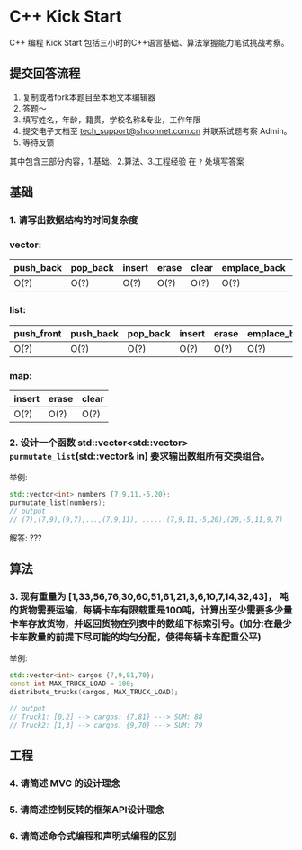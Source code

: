 # C++ Kick Start 

C++ 编程 Kick Start 包括三小时的C++语言基础、算法掌握能力笔试挑战考察。

## 提交回答流程
1. 复制或者fork本题目至本地文本编辑器
2. 答题～
3. 填写姓名，年龄，籍贯，学校名称&专业，工作年限
4. 提交电子文档至 tech_support@shconnet.com.cn 并联系试题考察 Admin。
5. 等待反馈

其中包含三部分内容，1.基础、2.算法、3.工程经验
在 `?` 处填写答案

## 基础

### 1. 请写出数据结构的时间复杂度

### vector:
| push_back | pop_back | insert | erase | clear | emplace_back | emplace |
| ---------  |--| --| -- | -- | -- | -- |
| O(?) | O(?) | O(?) | O(?) | O(?) | O(?) | O(?) |

### list:
| push_front | push_back | pop_back | insert | erase | emplace_back |
| ---------  |--| --| -- | -- | -- |
| O(?) | O(?) | O(?) | O(?) | O(?) | O(?) |

### map:
| insert | erase | clear |
| ---------  |--| --| 
| O(?) | O(?) | O(?) |

### 2. 设计一个函数 std::vector<std::vector<int>> `purmutate_list`(std::vector<int>& in) 要求输出数组所有交换组合。

举例:
``` cpp
std::vector<int> numbers {7,9,11,-5,20};
purmutate_list(numbers);
// output
// (7),(7,9),(9,7),...,(7,9,11), ..... (7,9,11,-5,20),(20,-5,11,9,7)
```
解答:
???

## 算法

### 3. 现有重量为 [1,33,56,76,30,60,51,61,21,3,6,10,7,14,32,43]， 吨的货物需要运输，每辆卡车有限载重是100吨，计算出至少需要多少量卡车存放货物，并返回货物在列表中的数组下标索引号。(加分:在最少卡车数量的前提下尽可能的均匀分配，使得每辆卡车配重公平)

举例:
``` cpp
std::vector<int> cargos {7,9,81,70};
const int MAX_TRUCK_LOAD = 100;
distribute_trucks(cargos, MAX_TRUCK_LOAD);

// output
// Truck1: [0,2] --> cargos: {7,81} ---> SUM: 88
// Truck2: [1,3] --> cargos: {9,70} ---> SUM: 79
```


## 工程
### 4. 请简述 MVC 的设计理念
### 5. 请简述控制反转的框架API设计理念
### 6. 请简述命令式编程和声明式编程的区别
